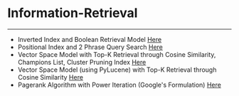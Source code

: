 # Information-Retrieval
***

+ Inverted Index and Boolean Retrieval Model [Here](https://github.com/iSiddharth20/Information-Retrieval/tree/main/Inverted-Index)
+ Positional Index and 2 Phrase Query Search [Here](https://github.com/iSiddharth20/Information-Retrieval/tree/main/Positional-Index)
+ Vector Space Model with Top-K Retrieval through Cosine Similarity, Champions List, Cluster Pruning Index [Here](https://github.com/iSiddharth20/Information-Retrieval/tree/main/Vector-Space-Model)
+ Vector Space Model (using PyLucene) with Top-K Retrieval through Cosine Similarity [Here](https://github.com/iSiddharth20/Information-Retrieval/tree/main/Vector-Space-Model-PyLucene)
+ Pagerank Algorithm with Power Iteration (Google's Formulation) [Here](https://github.com/iSiddharth20/Information-Retrieval/tree/main/Pagerank-PowerIteration-GoogleFormulation)